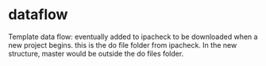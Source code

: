 # dataflow

Template data flow: eventually added to ipacheck to be downloaded when a new project begins. 
this is the do file folder from ipacheck. In the new structure, master would be outside the do files folder. 
